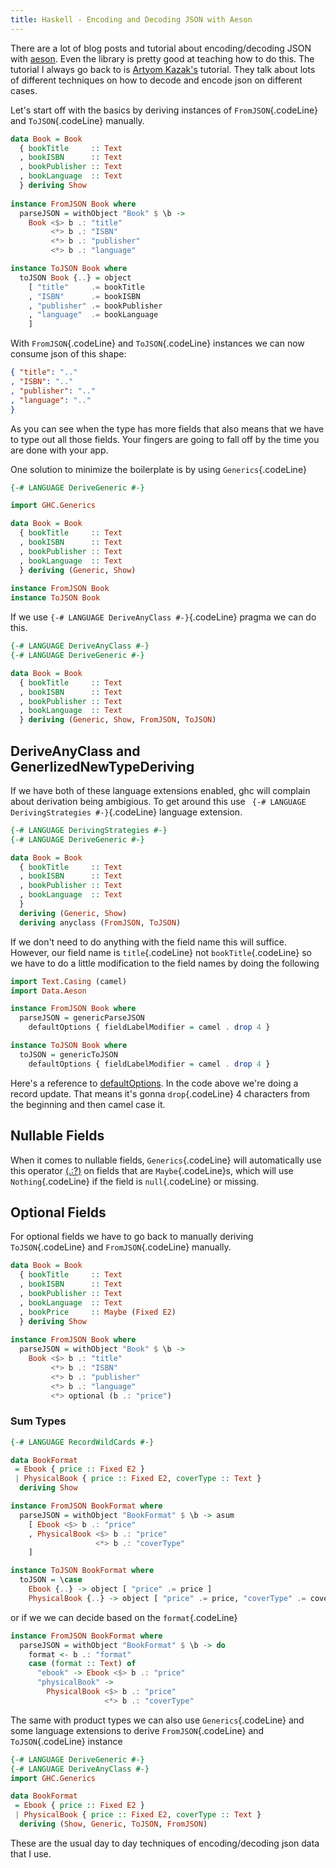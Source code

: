 ```yaml
---
title: Haskell - Encoding and Decoding JSON with Aeson
---
```


There are a lot of blog posts and tutorial about encoding/decoding JSON with
[aeson][aeson-library]. Even the library is pretty good at teaching how to do 
this. The tutorial I always go back to is [Artyom Kazak's][aeson-tutorial] 
tutorial. They talk about lots of different techniques on how to decode and
encode json on different cases. 

Let's start off with the basics by deriving instances of `FromJSON`{.codeLine}
and `ToJSON`{.codeLine} manually.

```Haskell
data Book = Book
  { bookTitle     :: Text
  , bookISBN      :: Text
  , bookPublisher :: Text
  , bookLanguage  :: Text
  } deriving Show
  
instance FromJSON Book where
  parseJSON = withObject "Book" $ \b ->
    Book <$> b .: "title"
         <*> b .: "ISBN"
         <*> b .: "publisher"
         <*> b .: "language"

instance ToJSON Book where
  toJSON Book {..} = object
    [ "title"     .= bookTitle
    , "ISBN"      .= bookISBN
    , "publisher" .= bookPublisher
    , "language"  .= bookLanguage
    ]
```

With `FromJSON`{.codeLine} and `ToJSON`{.codeLine} instances we can now consume json of 
this shape:
```json
{ "title": ".."
, "ISBN": ".."
, "publisher": ".."
, "language": ".."
}
```

As you can see when the type has more fields that also means that we have to
type out all those fields. Your fingers are going to fall off by the time you
are done with your app.

One solution to minimize the boilerplate is by using `Generics`{.codeLine}

```Haskell
{-# LANGUAGE DeriveGeneric #-}

import GHC.Generics

data Book = Book
  { bookTitle     :: Text
  , bookISBN      :: Text
  , bookPublisher :: Text
  , bookLanguage  :: Text
  } deriving (Generic, Show)
  
instance FromJSON Book
instance ToJSON Book
```
If we use `{-# LANGUAGE DeriveAnyClass #-}`{.codeLine} pragma we can do this.
```Haskell
{-# LANGUAGE DeriveAnyClass #-}
{-# LANGUAGE DeriveGeneric #-}

data Book = Book
  { bookTitle     :: Text
  , bookISBN      :: Text
  , bookPublisher :: Text
  , bookLanguage  :: Text
  } deriving (Generic, Show, FromJSON, ToJSON)
```

## DeriveAnyClass and GenerlizedNewTypeDeriving

If we have both of these language extensions enabled, ghc will complain about
derivation being ambigious. To get around this use `
{-# LANGUAGE DerivingStrategies #-}`{.codeLine} language extension.
```Haskell
{-# LANGUAGE DerivingStrategies #-}
{-# LANGUAGE DeriveGeneric #-}

data Book = Book
  { bookTitle     :: Text
  , bookISBN      :: Text
  , bookPublisher :: Text
  , bookLanguage  :: Text
  } 
  deriving (Generic, Show)
  deriving anyclass (FromJSON, ToJSON)
```

If we don't need to do anything with the field name this will suffice. However,
our field name is `title`{.codeLine} not `bookTitle`{.codeLine} so we have to do a
little modification to the field names by doing the following
```Haskell
import Text.Casing (camel)
import Data.Aeson

instance FromJSON Book where
  parseJSON = genericParseJSON 
    defaultOptions { fieldLabelModifier = camel . drop 4 }

instance ToJSON Book where
  toJSON = genericToJSON 
    defaultOptions { fieldLabelModifier = camel . drop 4 }
```
Here's a reference to [defaultOptions][aeson-default-options]. In the code above
we're doing a record update. That means it's gonna `drop`{.codeLine} 4
characters from the beginning and then camel case it.

## Nullable Fields
When it comes to nullable fields, `Generics`{.codeLine} will automatically use
this operator [(.:?)][nullable-operator] on fields that are `Maybe`{.codeLine}s, which will use `Nothing`{.codeLine} if 
the field is `null`{.codeLine} or missing.

## Optional Fields
For optional fields we have to go back to manually deriving `ToJSON`{.codeLine}
and `FromJSON`{.codeLine} manually.
```Haskell
data Book = Book
  { bookTitle     :: Text
  , bookISBN      :: Text
  , bookPublisher :: Text
  , bookLanguage  :: Text
  , bookPrice     :: Maybe (Fixed E2)
  } deriving Show
  
instance FromJSON Book where
  parseJSON = withObject "Book" $ \b ->
    Book <$> b .: "title"
         <*> b .: "ISBN"
         <*> b .: "publisher"
         <*> b .: "language"
         <*> optional (b .: "price")
```
### Sum Types

```Haskell
{-# LANGUAGE RecordWildCards #-}

data BookFormat 
 = Ebook { price :: Fixed E2 }
 | PhysicalBook { price :: Fixed E2, coverType :: Text }
  deriving Show

instance FromJSON BookFormat where
  parseJSON = withObject "BookFormat" $ \b -> asum
    [ Ebook <$> b .: "price"
    , PhysicalBook <$> b .: "price"
                   <*> b .: "coverType"
    ]

instance ToJSON BookFormat where
  toJSON = \case 
    Ebook {..} -> object [ "price" .= price ]
    PhysicalBook {..} -> object [ "price" .= price, "coverType" .= coverType]

```
or if we we can decide based on the `format`{.codeLine}
```Haskell
instance FromJSON BookFormat where
  parseJSON = withObject "BookFormat" $ \b -> do
    format <- b .: "format"
    case (format :: Text) of
      "ebook" -> Ebook <$> b .: "price"
      "physicalBook" ->
        PhysicalBook <$> b .: "price"
                     <*> b .: "coverType"
```
The same with product types we can also use `Generics`{.codeLine} and some
language extensions to derive `FromJSON`{.codeLine} and `ToJSON`{.codeLine} instance
```Haskell
{-# LANGUAGE DeriveGeneric #-}
{-# LANGUAGE DeriveAnyClass #-}
import GHC.Generics

data BookFormat
 = Ebook { price :: Fixed E2 }
 | PhysicalBook { price :: Fixed E2, coverType :: Text }
  deriving (Show, Generic, ToJSON, FromJSON)
```
These are the usual day to day techniques of encoding/decoding json data that I
use.



[aeson-default-options]: https://www.stackage.org/haddock/lts-14.2/aeson-1.4.4.0/Data-Aeson.html#v:defaultOptions
[nullable-operator]: https://www.stackage.org/haddock/lts-14.2/aeson-1.4.4.0/Data-Aeson.html#v:.:-63-
[aeson-tutorial]: https://artyom.me/aeson
[aeson-library]: https://hackage.haskell.org/package/aeson
